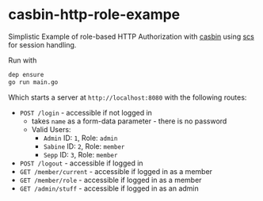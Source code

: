 # casbin-http-role-exampe

Simplistic Example of role-based HTTP Authorization with [casbin](https://github.com/casbin/casbin) using [scs](https://github.com/alexedwards/scs) for session handling.

Run with

```bash
dep ensure
go run main.go
```

Which starts a server at `http://localhost:8080` with the following routes:

* `POST /login` - accessible if not logged in
   * takes `name` as a form-data parameter - there is no password
   * Valid Users: 
     * `Admin` ID: `1`, Role: `admin`
     * `Sabine` ID: `2`, Role: `member`
     * `Sepp` ID: `3`, Role: `member`
* `POST /logout` - accessible if logged in
* `GET /member/current` - accessible if logged in as a member
* `GET /member/role` - accessible if logged in as a member
* `GET /admin/stuff` - accessible if logged in as an admin
